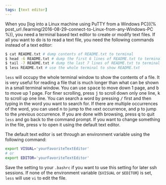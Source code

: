 ```yaml
---
tags: [text editor]
---
```


When you [log into a Linux machine using PuTTY from a Windows PC]({% post_url 
/learning/2016-08-29-connect-to-Linux-from-any-Windows-PC %}), you need a 
terminal based text editor to create or modify text files. If all you want to 
do is to read a text file, you need the following commands instead of a text 
editor:

``` bash
$ cat README.txt # dump contents of README.txt to terminal
$ head -6 README.txt # dump the first 6 lines of README.txt to terminal
$ tail -7 README.txt # dump the last 7 lines of README.txt to terminal
$ less README.txt # use the whole terminal to show README.txt
```

`less` will occupy the whole terminal window to show the contents of a file. 
It is very useful for reading a file that is much longer than what can be 
shown in a small terminal window. You can use <kbd>space</kbd> to move down 1 
page, and <kbd>b</kbd> to move up 1 page. For finer scrolling, press 
<kbd>j</kbd> to scroll down only one line, <kbd>k</kbd> to scroll up one line. 
You can search a word by pressing <kbd>/</kbd> first and then typing in the 
word you want to search for. If there are multiple occurrences of the word, 
you can used <kbd>n</kbd> to jump to the `n`ext occurrence, and <kbd>p</kbd> 
to jump to the `p`revious occurrence. If you are done with browsing, press 
<kbd>q</kbd> to quit `less` and go back to the command prompt. If you want to 
change something in the file, press <kbd>v</kbd> to open it using the default 
text editor.

The default text editor is set through an environment variable using the 
following command:

``` bash
export VISUAL='yourFavoriteTextEditor'
# or
export EDITOR='yourFavoriteTextEditor'
```

Save the setting to your `.bashrc` if you want to use this setting for later 
ssh sessions. If none of the environment variable (`$VISUAL` or `$EDITOR`) is 
set, `less` will use `vi` to edit the file. 
